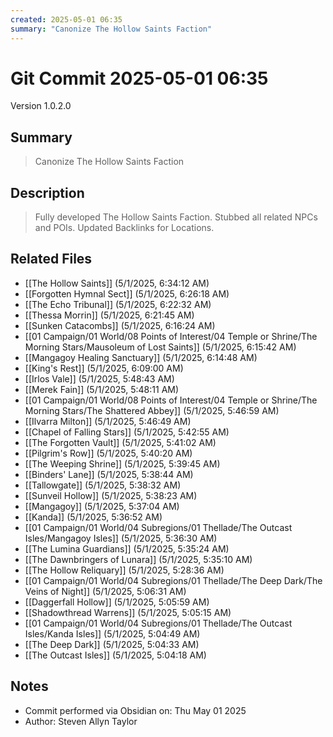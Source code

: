 ```yaml
---
created: 2025-05-01 06:35
summary: "Canonize The Hollow Saints Faction"
---
```


# Git Commit 2025-05-01 06:35

Version 1.0.2.0

## Summary
> Canonize The Hollow Saints Faction

## Description
> Fully developed The Hollow Saints Faction. Stubbed all related NPCs and POIs. Updated Backlinks for Locations.

## Related Files
- [[The Hollow Saints]] (5/1/2025, 6:34:12 AM)
- [[Forgotten Hymnal Sect]] (5/1/2025, 6:26:18 AM)
- [[The Echo Tribunal]] (5/1/2025, 6:22:32 AM)
- [[Thessa Morrin]] (5/1/2025, 6:21:45 AM)
- [[Sunken Catacombs]] (5/1/2025, 6:16:24 AM)
- [[01 Campaign/01 World/08 Points of Interest/04 Temple or Shrine/The Morning Stars/Mausoleum of Lost Saints]] (5/1/2025, 6:15:42 AM)
- [[Mangagoy Healing Sanctuary]] (5/1/2025, 6:14:48 AM)
- [[King's Rest]] (5/1/2025, 6:09:00 AM)
- [[Irlos Vale]] (5/1/2025, 5:48:43 AM)
- [[Merek Fain]] (5/1/2025, 5:48:11 AM)
- [[01 Campaign/01 World/08 Points of Interest/04 Temple or Shrine/The Morning Stars/The Shattered Abbey]] (5/1/2025, 5:46:59 AM)
- [[Ilvarra Milton]] (5/1/2025, 5:46:49 AM)
- [[Chapel of Falling Stars]] (5/1/2025, 5:42:55 AM)
- [[The Forgotten Vault]] (5/1/2025, 5:41:02 AM)
- [[Pilgrim's Row]] (5/1/2025, 5:40:20 AM)
- [[The Weeping Shrine]] (5/1/2025, 5:39:45 AM)
- [[Binders' Lane]] (5/1/2025, 5:38:44 AM)
- [[Tallowgate]] (5/1/2025, 5:38:32 AM)
- [[Sunveil Hollow]] (5/1/2025, 5:38:23 AM)
- [[Mangagoy]] (5/1/2025, 5:37:04 AM)
- [[Kanda]] (5/1/2025, 5:36:52 AM)
- [[01 Campaign/01 World/04 Subregions/01 Thellade/The Outcast Isles/Mangagoy Isles]] (5/1/2025, 5:36:30 AM)
- [[The Lumina Guardians]] (5/1/2025, 5:35:24 AM)
- [[The Dawnbringers of Lunara]] (5/1/2025, 5:35:10 AM)
- [[The Hollow Reliquary]] (5/1/2025, 5:28:36 AM)
- [[01 Campaign/01 World/04 Subregions/01 Thellade/The Deep Dark/The Veins of Night]] (5/1/2025, 5:06:31 AM)
- [[Daggerfall Hollow]] (5/1/2025, 5:05:59 AM)
- [[Shadowthread Warrens]] (5/1/2025, 5:05:15 AM)
- [[01 Campaign/01 World/04 Subregions/01 Thellade/The Outcast Isles/Kanda Isles]] (5/1/2025, 5:04:49 AM)
- [[The Deep Dark]] (5/1/2025, 5:04:33 AM)
- [[The Outcast Isles]] (5/1/2025, 5:04:18 AM)

## Notes
- Commit performed via Obsidian on: Thu May 01 2025
- Author: Steven Allyn Taylor

